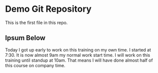 # Demo Git Repository

This is the first file in this repo.

## Ipsum Below

Today I got up early to work on this training on my own time.  I started at 7:30. It is now almost 9am my normal work start time.  I will work on this training until standup at 10am.  That means I will have done almost half of this course on company time.
